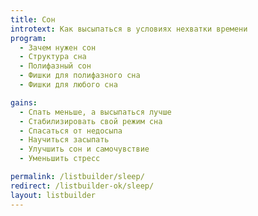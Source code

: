 ```yaml
---
title: Сон
introtext: Как высыпаться в условиях нехватки времени
program: 
  - Зачем нужен сон
  - Структура сна
  - Полифазный сон
  - Фишки для полифазного сна
  - Фишки для любого сна

gains:
  - Спать меньше, а высыпаться лучше
  - Стабилизировать свой режим сна
  - Спасаться от недосыпа
  - Научиться засыпать
  - Улучшить сон и самочувствие
  - Уменьшить стресс

permalink: /listbuilder/sleep/
redirect: /listbuilder-ok/sleep/
layout: listbuilder
---
```

